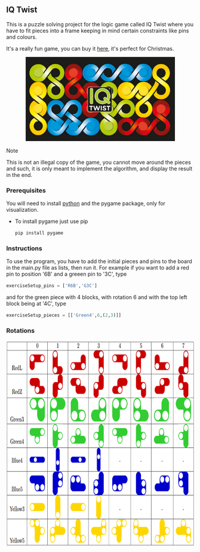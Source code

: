 ## IQ Twist
This is a puzzle solving project for the logic game called IQ Twist where you have to fit pieces into a frame keeping in mind certain constraints like pins and colours.

It's a really fun game, you can buy it [here](https://www.smartgames.eu/uk/one-player-games/iq-twist), it's perfect for Christmas.
<div align="center">
  <a href="https://www.smartgames.eu/uk/one-player-games/iq-twist">
    <img src="images/iqtwist_img.png" alt="iqLogo" width="400" height="225">
  </a>
</div>

> [!NOTE]  
> This is not an illegal copy of the game, you cannot move around the pieces and such, it is only meant to implement the algorithm, and display the result in the end.

### Prerequisites

You will need to install [python](https://www.python.org/downloads/) and the pygame package, only for visualization.
* To install pygame just use pip
  ```sh
  pip install pygame
  ```
### Instructions
To use the program, you have to add the initial pieces and pins to the board in the main.py file as lists, then run it.
For example if you want to add a red pin to position '6B' and a greeen pin to '3C', type
```python
exerciseSetup_pins = ['R6B','G3C']
```
and for the green piece with 4 blocks, with rotation 6 and with the top left block being at '4C', type
```python
exerciseSetup_pieces = [['Green4',6,(2,3)]]
```

### Rotations
<img src="images/screenshot.png" alt="Piece" width="700" height="550">



<!-- <table>
  <tr>
    <th></th>
    <th>0</th>
    <th>1</th>
    <th>2</th>
    <th>3</th>
    <th>4</th>
    <th>5</th>
    <th>6</th>
    <th>7</th>
  </tr>
  <tr>
    <td>RedL</td>
    <td><img src="images/RedL.png" alt="Piece" width="60" height="40"></td>
    <td><img src="images/RedL.png" alt="Piece" width="60" height="40" style="transform: rotate(-90deg);"></td>
    <td><img src="images/RedL.png" alt="Piece" width="60" height="40" style="transform: rotate(-180deg);"></td>
    <td><img src="images/RedL.png" alt="Piece" width="60" height="40" style="transform: rotate(-270deg);"></td>
    <td><img src="images/RedL.png" alt="Piece" width="60" height="40" style="transform: scaleX(-1);"></td>
    <td><img src="images/RedL.png" alt="Piece" width="60" height="40" style="transform: scaleX(-1) rotate(90deg); "></td>
    <td><img src="images/RedL.png" alt="Piece" width="60" height="40" style="transform: scaleX(-1) rotate(180deg); "></td>
    <td><img src="images/RedL.png" alt="Piece" width="60" height="40" style="transform: scaleX(-1) rotate(270deg); "></td>
  </tr>
  <tr>
    <td>RedZ</td>
    <td><img src="images/RedZ.png" alt="Piece" width="60" height="40"></td>
    <td><img src="images/RedZ.png" alt="Piece" width="60" height="40" style="transform: rotate(-90deg);"></td>
    <td><img src="images/RedZ.png" alt="Piece" width="60" height="40" style="transform: rotate(-180deg);"></td>
    <td><img src="images/RedZ.png" alt="Piece" width="60" height="40" style="transform: rotate(-270deg);"></td>
    <td><img src="images/RedZ.png" alt="Piece" width="60" height="40" style="transform: scaleX(-1);"></td>
    <td><img src="images/RedZ.png" alt="Piece" width="60" height="40" style="transform: scaleX(-1) rotate(90deg); "></td>
    <td><img src="images/RedZ.png" alt="Piece" width="60" height="40" style="transform: scaleX(-1) rotate(180deg); "></td>
    <td><img src="images/RedZ.png" alt="Piece" width="60" height="40" style="transform: scaleX(-1) rotate(270deg); "></td>
  </tr>
  <tr>
    <td>Green3</td>
    <td><img src="images/Green3.png" alt="Piece" width="40" height="40"></td>
    <td><img src="images/Green3.png" alt="Piece" width="40" height="40" style="transform: rotate(-90deg);"></td>
    <td><img src="images/Green3.png" alt="Piece" width="40" height="40" style="transform: rotate(-180deg);"></td>
    <td><img src="images/Green3.png" alt="Piece" width="40" height="40" style="transform: rotate(-270deg);"></td>
    <td><img src="images/Green3.png" alt="Piece" width="40" height="40" style="transform: scaleX(-1);"></td>
    <td><img src="images/Green3.png" alt="Piece" width="40" height="40" style="transform: scaleX(-1) rotate(90deg); "></td>
    <td><img src="images/Green3.png" alt="Piece" width="40" height="40" style="transform: scaleX(-1) rotate(180deg); "></td>
    <td><img src="images/Green3.png" alt="Piece" width="40" height="40" style="transform: scaleX(-1) rotate(270deg); "></td>
  </tr>
  <tr>
    <td>Green4</td>
    <td><img src="images/Green4.png" alt="Piece" width="60" height="40"></td>
    <td><img src="images/Green4.png" alt="Piece" width="60" height="40" style="transform: rotate(-90deg);"></td>
    <td><img src="images/Green4.png" alt="Piece" width="60" height="40" style="transform: rotate(-180deg);"></td>
    <td><img src="images/Green4.png" alt="Piece" width="60" height="40" style="transform: rotate(-270deg);"></td>
    <td><img src="images/Green4.png" alt="Piece" width="60" height="40" style="transform: scaleX(-1);"></td>
    <td><img src="images/Green4.png" alt="Piece" width="60" height="40" style="transform: scaleX(-1) rotate(90deg); "></td>
    <td><img src="images/Green4.png" alt="Piece" width="60" height="40" style="transform: scaleX(-1) rotate(180deg); "></td>
    <td><img src="images/Green4.png" alt="Piece" width="60" height="40" style="transform: scaleX(-1) rotate(270deg); "></td>
  </tr>
  <tr>
    <td>Blue4</td>
    <td><img src="images/Blue4.png" alt="Piece" width="80" height="20"></td>
    <td><img src="images/Blue4.png" alt="Piece" width="80" height="20" style="transform: rotate(-90deg);"></td>
    <td><img src="images/Blue4.png" alt="Piece" width="80" height="20" style="transform: rotate(-180deg);"></td>
    <td><img src="images/Blue4.png" alt="Piece" width="80" height="20" style="transform: rotate(-270deg);"></td>
    <td>-</td>
    <td>-</td>
    <td>-</td>
    <td>-</td>
  </tr>
  <tr>
    <td>Blue5</td>
    <td><img src="images/Blue5.png" alt="Piece" width="60" height="40"></td>
    <td><img src="images/Blue5.png" alt="Piece" width="60" height="40" style="transform: rotate(-90deg);"></td>
    <td><img src="images/Blue5.png" alt="Piece" width="60" height="40" style="transform: rotate(-180deg);"></td>
    <td><img src="images/Blue5.png" alt="Piece" width="60" height="40" style="transform: rotate(-270deg);"></td>
    <td><img src="images/Blue5.png" alt="Piece" width="60" height="40" style="transform: scaleX(-1);"></td>
    <td><img src="images/Blue5.png" alt="Piece" width="60" height="40" style="transform: scaleX(-1) rotate(90deg); "></td>
    <td><img src="images/Blue5.png" alt="Piece" width="60" height="40" style="transform: scaleX(-1) rotate(180deg); "></td>
    <td><img src="images/Blue5.png" alt="Piece" width="60" height="40" style="transform: scaleX(-1) rotate(270deg); "></td>
  </tr>
  <tr>
    <td>Yellow3</td>
    <td><img src="images/Yellow3.png" alt="Piece" width="60" height="20"></td>
    <td><img src="images/Yellow3.png" alt="Piece" width="60" height="20" style="transform: rotate(-90deg);"></td>
    <td><img src="images/Yellow3.png" alt="Piece" width="60" height="20" style="transform: rotate(-180deg);"></td>
    <td><img src="images/Yellow3.png" alt="Piece" width="60" height="20" style="transform: rotate(-270deg);"></td>
    <td>-</td>
    <td>-</td>
    <td>-</td>
    <td>-</td>
  </tr>
  <tr>
    <td>Yellow5</td>
    <td><img src="images/Yellow5.png" alt="Piece" width="60" height="60"></td>
    <td><img src="images/Yellow5.png" alt="Piece" width="60" height="60" style="transform: rotate(-90deg);"></td>
    <td><img src="images/Yellow5.png" alt="Piece" width="60" height="60" style="transform: rotate(-180deg);"></td>
    <td><img src="images/Yellow5.png" alt="Piece" width="60" height="60" style="transform: rotate(-270deg);"></td>
    <td><img src="images/Yellow5.png" alt="Piece" width="60" height="60" style="transform: scaleX(-1);"></td>
    <td><img src="images/Yellow5.png" alt="Piece" width="60" height="60" style="transform: scaleX(-1) rotate(90deg); "></td>
    <td><img src="images/Yellow5.png" alt="Piece" width="60" height="60" style="transform: scaleX(-1) rotate(180deg); "></td>
    <td><img src="images/Yellow5.png" alt="Piece" width="60" height="60" style="transform: scaleX(-1) rotate(270deg); "></td>
  </tr>
</table> -->
